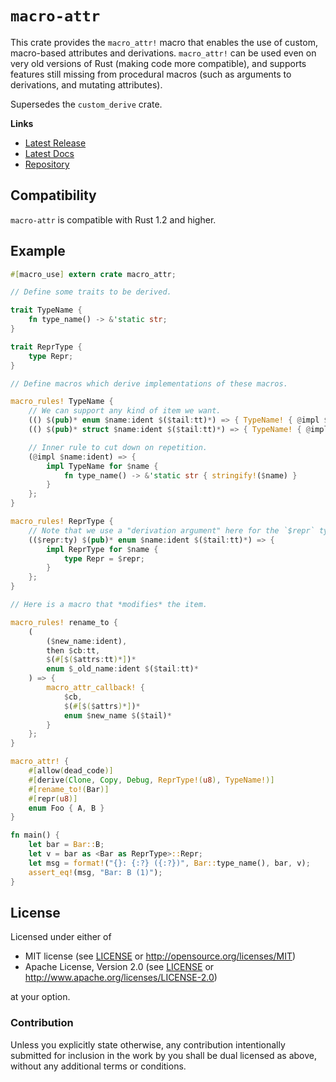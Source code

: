 # `macro-attr`

This crate provides the `macro_attr!` macro that enables the use of custom, macro-based attributes and derivations.  `macro_attr!` can be used even on very old versions of Rust (making code more compatible), and supports features still missing from procedural macros (such as arguments to derivations, and mutating attributes).

Supersedes the `custom_derive` crate.

**Links**

* [Latest Release](https://crates.io/crates/macro-attr/)
* [Latest Docs](https://docs.rs/crate/macro-attr/)
* [Repository](https://github.com/DanielKeep/rust-custom-derive)

## Compatibility

`macro-attr` is compatible with Rust 1.2 and higher.

## Example

```rust
#[macro_use] extern crate macro_attr;

// Define some traits to be derived.

trait TypeName {
    fn type_name() -> &'static str;
}

trait ReprType {
    type Repr;
}

// Define macros which derive implementations of these macros.

macro_rules! TypeName {
    // We can support any kind of item we want.
    (() $(pub)* enum $name:ident $($tail:tt)*) => { TypeName! { @impl $name } };
    (() $(pub)* struct $name:ident $($tail:tt)*) => { TypeName! { @impl $name } };

    // Inner rule to cut down on repetition.
    (@impl $name:ident) => {
        impl TypeName for $name {
            fn type_name() -> &'static str { stringify!($name) }
        }
    };
}

macro_rules! ReprType {
    // Note that we use a "derivation argument" here for the `$repr` type.
    (($repr:ty) $(pub)* enum $name:ident $($tail:tt)*) => {
        impl ReprType for $name {
            type Repr = $repr;
        }
    };
}

// Here is a macro that *modifies* the item.

macro_rules! rename_to {
    (
        ($new_name:ident),
        then $cb:tt,
        $(#[$($attrs:tt)*])*
        enum $_old_name:ident $($tail:tt)*
    ) => {
        macro_attr_callback! {
            $cb,
            $(#[$($attrs)*])*
            enum $new_name $($tail)*
        }
    };
}

macro_attr! {
    #[allow(dead_code)]
    #[derive(Clone, Copy, Debug, ReprType!(u8), TypeName!)]
    #[rename_to!(Bar)]
    #[repr(u8)]
    enum Foo { A, B }
}

fn main() {
    let bar = Bar::B;
    let v = bar as <Bar as ReprType>::Repr;
    let msg = format!("{}: {:?} ({:?})", Bar::type_name(), bar, v);
    assert_eq!(msg, "Bar: B (1)");
}
```

## License

Licensed under either of

* MIT license (see [LICENSE](LICENSE) or <http://opensource.org/licenses/MIT>)
* Apache License, Version 2.0 (see [LICENSE](LICENSE) or <http://www.apache.org/licenses/LICENSE-2.0>)

at your option.

### Contribution

Unless you explicitly state otherwise, any contribution intentionally submitted for inclusion in the work by you shall be dual licensed as above, without any additional terms or conditions.

